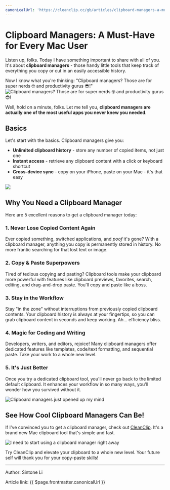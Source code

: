 ```yaml
---
canonicalUrl: 'https://cleanclip.cc/gb/articles/clipboard-managers-a-must-have-for-every-mac-user'
---
```

# Clipboard Managers: A Must-Have for Every Mac User

Listen up, folks. Today I have something important to share with all of you. It's about **clipboard managers** - those handy little tools that keep track of everything you copy or cut in an easily accessible history.

Now I know what you're thinking: "Clipboard managers? Those are for super nerds 🤓️ and productivity gurus 😎!"
![Clipboard managers? Those are for super nerds 🤓️ and productivity gurus 😎!](https://media.giphy.com/media/eU2sRBEme4GIM/giphy.gif)

Well, hold on a minute, folks. Let me tell you, **clipboard managers are actually one of the most useful apps you never knew you needed**.

## Basics

Let's start with the basics. Clipboard managers give you:

- **Unlimited clipboard history** - store any number of copied items, not just one
- **Instant access** - retrieve any clipboard content with a click or keyboard shortcut
- **Cross-device sync** - copy on your iPhone, paste on your Mac - it's that easy

![](https://media.giphy.com/media/da75JuW2HHuBNqOHHE/giphy-downsized.gif)

## Why You Need a Clipboard Manager

Here are 5 excellent reasons to get a clipboard manager today:

### 1. Never Lose Copied Content Again

Ever copied something, switched applications, and *poof* it's gone? With a clipboard manager, anything you copy is permanently stored in history. No more frantic searching for that lost text or image.

### 2. Copy & Paste Superpowers

Tired of tedious copying and pasting? Clipboard tools make your clipboard more powerful with features like clipboard previews, favorites, search, editing, and drag-and-drop paste. You'll copy and paste like a boss.

### 3. Stay in the Workflow

Stay "in the zone" without interruptions from previously copied clipboard contents. Your clipboard history is always at your fingertips, so you can grab clipboard content in seconds and keep working. Ah... efficiency bliss.

### 4. Magic for Coding and Writing

Developers, writers, and editors, rejoice! Many clipboard managers offer dedicated features like templates, code/text formatting, and sequential paste. Take your work to a whole new level.

### 5. It's Just Better

Once you try a dedicated clipboard tool, you'll never go back to the limited default clipboard. It enhances your workflow in so many ways, you'll wonder how you survived without it.

![Clipboard managers just opened up my mind](https://media.giphy.com/media/SJX3gbZ2dbaEhU92Pu/giphy.gif)

## See How Cool Clipboard Managers Can Be!

If I've convinced you to get a clipboard manager, check out [CleanClip](https://cleanclip.cc). It's a brand new Mac clipboard tool that's simple and fast.

![I need to start using a clipboard manager right away](https://media.giphy.com/media/MXJQinVv3o4NwcaRhA/giphy.gif)

Try CleanClip and elevate your clipboard to a whole new level. Your future self will thank you for your copy-paste skills!

---

Author: Sintone Li

Article link: {{ $page.frontmatter.canonicalUrl }}
